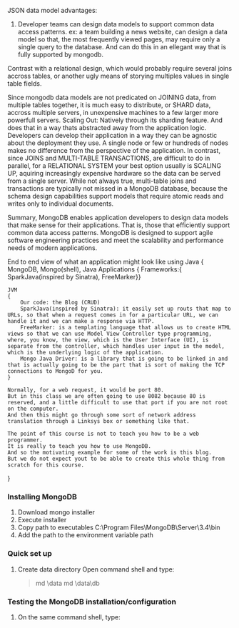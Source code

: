 JSON data model advantages:

1. Developer teams can design data models to support common data access patterns.
ex: a team building a news website, can design a data model so that, the most frequently viewed pages, may require only a single query to the database. And can do this in an ellegant way that is fully supported by mongodb.

Contrast with a relational design, which would probably require several joins accross tables, or another ugly means of storying multiples values in single table fields.

Since mongodb data models are not predicated on JOINING data, from multiple tables together, it is much easy to distribute, or SHARD data, accross multiple servers, in unexpensive machines to a few larger more powerfull servers.
Scaling Out: Natively through its sharding feature. And does that in a way thats abstracted away from the application logic. Developers can develop their application in a way they can be agnostic about the deployment they use.
A single node or few or hundreds of nodes makes no difference from the perspective of the application.
In contrast, since JOINS and MULTI-TABLE TRANSACTIONS, are difficult to do in parallel, for a RELATIONAL SYSTEM your best option usually is SCALING UP, aquiring increasingly expensive hardware so the data can be served from a single server.
While not always true, multi-table joins and transactions are typically not missed in a MongoDB database, because the schema design capabilities support models that require atomic reads and writes only to individual documents.

Summary, MongoDB enables application developers to design data models that make sense for their applications.
That is, those that efficiently support common data access patterns.
MongoDB is designed to support agile software engineering practices and meet the scalability and performance needs of modern applications.


End to end view of what an application might look like using Java
{
	MongoDB, Mongo(shell), Java Applications { Frameworks:{ SparkJava(inspired by Sinatra), FreeMarker}}

	JVM
	{
		Our code: the Blog (CRUD)
		SparkJava(inspired by Sinatra): it easily set up routs that map to URLs, so that when a request comes in for a particular URL, we can handle it and we can make a response via HTTP.
		FreeMarker: is a templating language that allows us to create HTML views so that we can use Model View Controller type programming, where, you know, the view, which is the User Interface (UI), is separate from the controller, which handles user input in the model, which is the underlying logic of the application.
		Mongo Java Driver: is a library that is going to be linked in and that is actually going to be the part that is sort of making the TCP connections to MongoD for you.
	}

	Normally, for a web request, it would be port 80.
	But in this class we are often going to use 8082 because 80 is reserved, and a little difficult to use that port if you are not root on the computer.
	And then this might go through some sort of network address translation through a Linksys box or something like that.

	The point of this course is not to teach you how to be a web programmer.
	It is really to teach you how to use MongoDB.
	And so the motivating example for some of the work is this blog.
	But we do not expect yout to be able to create this whole thing from scratch for this course.
}


### Installing MongoDB

1. Download mongo installer
2. Execute installer
3. Copy path to executables
	C:\Program Files\MongoDB\Server\3.4\bin
4. Add the path to the environment variable path

### Quick set up

1. Create data directory
	Open command shell and type:
	>md \data
	>md \data\db

### Testing the MongoDB installation/configuration

1. On the same command shell, type:
>






